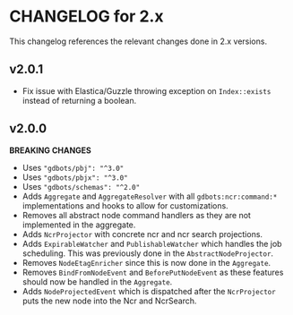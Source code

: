 # CHANGELOG for 2.x
This changelog references the relevant changes done in 2.x versions.


## v2.0.1
* Fix issue with Elastica/Guzzle throwing exception on `Index::exists` instead of returning a boolean.


## v2.0.0
__BREAKING CHANGES__

* Uses `"gdbots/pbj": "^3.0"`
* Uses `"gdbots/pbjx": "^3.0"`
* Uses `"gdbots/schemas": "^2.0"`
* Adds `Aggregate` and `AggregateResolver` with all `gdbots:ncr:command:*` implementations and hooks to allow for customizations.
* Removes all abstract node command handlers as they are not implemented in the aggregate.
* Adds `NcrProjector` with concrete ncr and ncr search projections.
* Adds `ExpirableWatcher` and `PublishableWatcher` which handles the job scheduling. This was previously done in the `AbstractNodeProjector`.
* Removes `NodeEtagEnricher` since this is now done in the `Aggregate`.
* Removes `BindFromNodeEvent` and `BeforePutNodeEvent` as these features should now be handled in the `Aggregate`.
* Adds `NodeProjectedEvent` which is dispatched after the `NcrProjector` puts the new node into the Ncr and NcrSearch.
